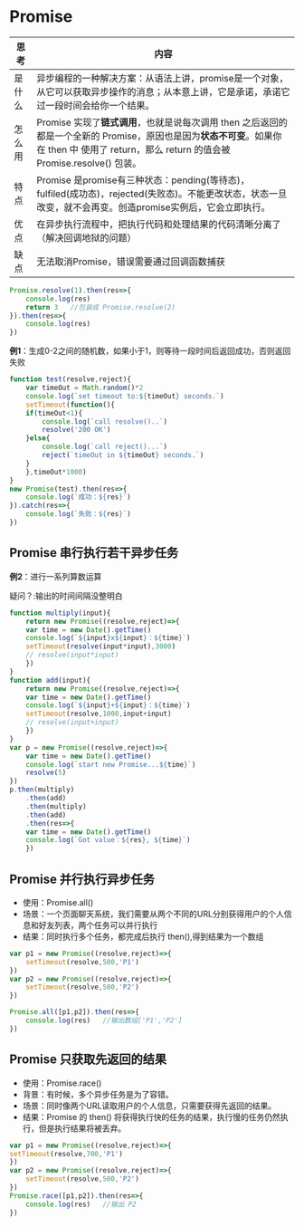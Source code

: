 # Promise

|思考|内容
|---|---
|是什么 |异步编程的一种解决方案：从语法上讲，promise是一个对象，从它可以获取异步操作的消息；从本意上讲，它是承诺，承诺它过一段时间会给你一个结果。
|怎么用 | Promise 实现了**链式调用**，也就是说每次调用 then 之后返回的都是一个全新的 Promise，原因也是因为**状态不可变**。如果你在 then 中 使用了 return，那么 return 的值会被 Promise.resolve() 包装。
|特点 | Promise 是promise有三种状态：pending(等待态)，fulfiled(成功态)，rejected(失败态)。不能更改状态，状态一旦改变，就不会再变。创造promise实例后，它会立即执行。
|优点 | 在异步执行流程中，把执行代码和处理结果的代码清晰分离了（解决回调地狱的问题）
|缺点 | 无法取消Promise，错误需要通过回调函数捕获

```js
Promise.resolve(1).then(res=>{
    console.log(res)
    return 3   //包装成 Promise.resolve(2)
}).then(res=>{
    console.log(res)
})
```


**例1**：生成0-2之间的随机数，如果小于1，则等待一段时间后返回成功，否则返回失败
```js
function test(resolve,reject){
    var timeOut = Math.random()*2
    console.log(`set timeout to:${timeOut} seconds.`)
    setTimeout(function(){
    if(timeOut<1){
        console.log(`call resolve()..`)
        resolve('200 OK')
    }else{
        console.log(`call reject()...`)
        reject(`timeOut in ${timeOut} seconds.`)
    }
    },timeOut*1000)
}
new Promise(test).then(res=>{
    console.log(`成功：${res}`)
}).catch(res=>{
    console.log(`失败：${res}`)
})
```
## Promise 串行执行若干异步任务
**例2**：进行一系列算数运算

疑问？:输出的时间间隔没整明白
```js
function multiply(input){
    return new Promise((resolve,reject)=>{
    var time = new Date().getTime()
    console.log(`${input}x${input}：${time}`)
    setTimeout(resolve(input*input),3000)
    // resolve(input*input)
    })
}
function add(input){
    return new Promise((resolve,reject)=>{
    var time = new Date().getTime()
    console.log(`${input}+${input}：${time}`)
    setTimeout(resolve,1000,input+input)
    // resolve(input+input)
    })
}
var p = new Promise((resolve,reject)=>{
    var time = new Date().getTime()
    console.log(`start new Promise...${time}`)
    resolve(5)
})
p.then(multiply)
    .then(add)
    .then(multiply)
    .then(add)  
    .then(res=>{
    var time = new Date().getTime()
    console.log(`Got value：${res}, ${time}`)
    })
```

## Promise 并行执行异步任务
- 使用：Promise.all()
- 场景：一个页面聊天系统，我们需要从两个不同的URL分别获得用户的个人信息和好友列表，两个任务可以并行执行
- 结果：同时执行多个任务，都完成后执行 then(),得到结果为一个数组
```js
var p1 = new Promise((resolve,reject)=>{
    setTimeout(resolve,500,'P1')
})
var p2 = new Promise((resolve,reject)=>{
    setTimeout(resolve,500,'P2')
})

Promise.all([p1,p2]).then(res=>{
    console.log(res)   //输出数组['P1','P2']
})
```

## Promise 只获取先返回的结果
- 使用：Promise.race()
- 背景：有时候，多个异步任务是为了容错。
- 场景：同时像两个URL读取用户的个人信息，只需要获得先返回的结果。
- 结果：Promise 的 then() 将获得执行快的任务的结果，执行慢的任务仍然执行，但是执行结果将被丢弃。
```js
var p1 = new Promise((resolve,reject)=>{
setTimeout(resolve,700,'P1')
})
var p2 = new Promise((resolve,reject)=>{
    setTimeout(resolve,500,'P2')
})
Promise.race([p1,p2]).then(res=>{
    console.log(res)   //输出 P2
})
```